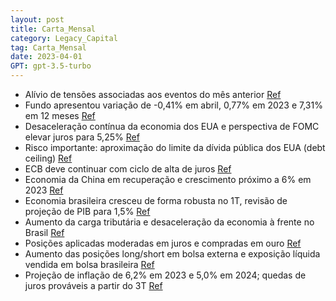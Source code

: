 ```yaml
---
layout: post
title: Carta_Mensal
category: Legacy_Capital
tag: Carta_Mensal
date: 2023-04-01
GPT: gpt-3.5-turbo
---
```


- Alívio de tensões associadas aos eventos do mês anterior
<a href="#" onclick="search_on_pdf('CartaMensal2.www.legacycapital.com.brCarta Mensal Abril 2023Ao longo do mês de abril, o alívio')">Ref</a>
- Fundo apresentou variação de -0,41% em abril, 0,77% em 2023 e 7,31% em 12 meses
<a href="#" onclick="search_on_pdf('www.legacycapital.com.brCarta Mensal Abril 2023Atribuição de resultadoO fundo apresentou variação')">Ref</a>
- Desaceleração contínua da economia dos EUA e perspectiva de FOMC elevar juros para 5,25%
<a href="#" onclick="search_on_pdf('mais restritivas e, como já havíamos destacado na carta anterior, uma contração do PIB da ordem de ')">Ref</a>
- Risco importante: aproximação do limite da dívida pública dos EUA (debt ceiling)
<a href="#" onclick="search_on_pdf('à última elevação.Um risco importante é representado pela aproximação do limite da dívida pública ')">Ref</a>
- ECB deve continuar com ciclo de alta de juros
<a href="#" onclick="search_on_pdf('longas, da desvalorização do USD em relação às demais moedas centrais, e à queda de preços de ativo')">Ref</a>
- Economia da China em recuperação e crescimento próximo a 6% em 2023
<a href="#" onclick="search_on_pdf('de 25BP, tendo em vista que a inflação ainda não dá mostras de acomodação. A economia da China segu')">Ref</a>
- Economia brasileira cresceu de forma robusta no 1T, revisão de projeção de PIB para 1,5%
<a href="#" onclick="search_on_pdf('Brasil – cenário e perspectivas A economia seguiu crescendo no 1T de forma robusta, em ritmo acima ')">Ref</a>
- Aumento da carga tributária e desaceleração da economia à frente no Brasil
<a href="#" onclick="search_on_pdf('Como já destacamos em carta anterior, o marco fiscal encaminhado ao Congresso é consistente com cre')">Ref</a>
- Posições aplicadas moderadas em juros e compradas em ouro
<a href="#" onclick="search_on_pdf('no que foram mais do que contrabalançadas, em especial, pelas posições compradas em USD, em ouro, e')">Ref</a>
- Aumento das posições long/short em bolsa externa e exposição líquida vendida em bolsa brasileira
<a href="#" onclick="search_on_pdf('e da perspectiva de encerramento, para breve, do ciclo de alta de juros do FED. Aumentamos as posiç')">Ref</a>
- Projeção de inflação de 6,2% em 2023 e 5,0% em 2024; quedas de juros prováveis a partir do 3T
<a href="#" onclick="search_on_pdf('bolsa brasileira, que, no nosso entendimento, ainda oferece valor, pela perspectiva de aumento da c')">Ref</a>
